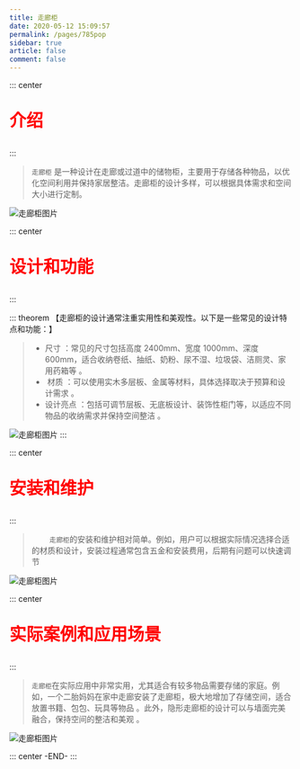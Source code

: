 ```yaml
---
title: 走廊柜
date: 2020-05-12 15:09:57
permalink: /pages/785pop
sidebar: true
article: false
comment: false
---
```


::: center

<p style="color:red;font-weight:600;font-size:30px;">介绍</p>
:::

> `走廊柜`‌ 是一种设计在走廊或过道中的储物柜，主要用于存储各种物品，以优化空间利用并保持家居整洁。走廊柜的设计多样，可以根据具体需求和空间大小进行定制。

![走廊柜图片](/brand/29.jpg)

::: center

<p style="color:red;font-weight:600;font-size:30px;">设计和功能</p>
:::

::: theorem 【走廊柜的设计通常注重实用性和美观性。以下是一些常见的设计特点和功能：】

> - 尺寸 ‌：常见的尺寸包括高度 2400mm、宽度 1000mm、深度 600mm，适合收纳卷纸、抽纸、奶粉、尿不湿、垃圾袋、洁厕灵、家用药箱等 ‌。
> - ‌ 材质 ‌：可以使用实木多层板、金属等材料，具体选择取决于预算和设计需求 ‌。
> - 设计亮点 ‌：包括可调节层板、无底板设计、装饰性柜门等，以适应不同物品的收纳需求并保持空间整洁 ‌。

![走廊柜图片](/brand/27.jpg)
:::

::: center

<p style="color:red;font-weight:600;font-size:30px;">安装和维护</p>
:::

> &nbsp;&nbsp;&nbsp;&nbsp;&nbsp;&nbsp;&nbsp;&nbsp;`走廊柜`的安装和维护相对简单。例如，用户可以根据实际情况选择合适的材质和设计，安装过程通常包含五金和安装费用，后期有问题可以快速调节 ‌

![走廊柜图片](/brand/25.jpg)

::: center

<p style="color:red;font-weight:600;font-size:30px;">实际案例和应用场景</p>
:::

> `走廊柜`在实际应用中非常实用，尤其适合有较多物品需要存储的家庭。例如，一个二胎妈妈在家中走廊安装了走廊柜，极大地增加了存储空间，适合放置书籍、包包、玩具等物品 ‌。此外，隐形走廊柜的设计可以与墙面完美融合，保持空间的整洁和美观 ‌。

![走廊柜图片](/brand/28.jpg)

::: center
-END-
:::
